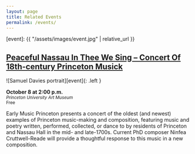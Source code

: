 ```yaml
---
layout: page
title: Related Events
permalink: /events/
---
```


[event]: {{ "/assets/images/event.jpg" | relative_url }}

## [Peaceful Nassau In Thee We Sing – Concert Of 18th-century Princeton Musick](https://lcaopening.princeton.edu/event/peaceful-nassau-thee-sing-concert-18th-century-princeton-musick/)

![Samuel Davies portrait][event]{: .left }

__October 8 at 2:00 p.m.__  
<small>_Princeton University Art Museum_  
Free</small>

Early Music Princeton presents a concert of the oldest (and newest) examples of Princeton music-making and composition, featuring music and poetry written, performed, collected, or dance to by residents of Princeton and Nassau Hall in the mid- and late-1700s. Current PhD composer Ninfea Cruttwell-Reade will provide a thoughtful response to this music in a new composition.